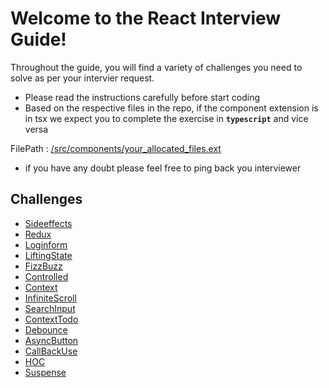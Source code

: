 # Welcome to the React Interview Guide!

Throughout the guide, you will find a variety of challenges you need to
solve as per your intervier request.

- Please read the instructions carefully before start coding
- Based on the respective files in the repo, if the component extension is in tsx we expect you to complete the exercise in **`typescript`** and vice versa

FilePath : [/src/components/your_allocated_files.ext](/src/components/)

- if you have any doubt please feel free to ping back you interviewer

## Challenges

- [Sideeffects](/state)
- [Redux](/reduxbase)
- [Loginform](/loginform)
- [LiftingState](/liftstate)
- [FizzBuzz](/fizzbuzz)
- [Controlled](/controlled)
- [Context](/contextui)
- [InfiniteScroll](/inifinitescroll)
- [SearchInput](/searchinput)
- [ContextTodo](/contexttodo)
- [Debounce](/debounce)
- [AsyncButton](/asyncbtn)
- [CallBackUse](/callbackuse)
- [HOC](/hoc)
- [Suspense](/suspenseA)
